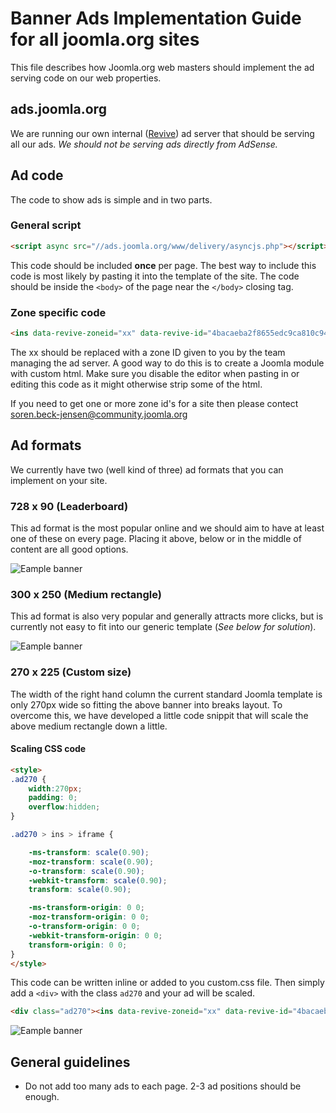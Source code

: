 # Banner Ads Implementation Guide for all joomla.org sites
This file describes how Joomla.org web masters should implement the ad serving code on our web properties.

## ads.joomla.org
We are running our own internal ([Revive](https://www.revive-adserver.com/)) ad server that should be serving all our ads. *We should not be serving ads directly from AdSense.*

## Ad code
The code to show ads is simple and in two parts.

### General script
```html
<script async src="//ads.joomla.org/www/delivery/asyncjs.php"></script>
```
This code should be included **once** per page. The best way to include this code is most likely by pasting it into the template of the site. The code should be inside the `<body>` of the page near the `</body>` closing tag.

### Zone specific code
```html
<ins data-revive-zoneid="xx" data-revive-id="4bacaeba2f8655edc9ca810c946aab5a"></ins>
```
The xx should be replaced with a zone ID given to you by the team managing the ad server. A good way to do this is to create a Joomla module with custom html. Make sure you disable the editor when pasting in or editing this code as it might otherwise strip some of the html.

If you need to get one or more zone id's for a site then please contect soren.beck-jensen@community.joomla.org

## Ad formats
We currently have two (well kind of three) ad formats that you can implement on your site.

### 728 x 90 (Leaderboard)
This ad format is the most popular online and we should aim to have at least one of these on every page. Placing it above, below or in the middle of content are all good options.

![Eample banner](http://placehold.it/728x90)

### 300 x 250 (Medium rectangle)
This ad format is also very popular and generally attracts more clicks, but is currently not easy to fit into our generic template (*See below for solution*). 

![Eample banner](http://placehold.it/300x250)

### 270 x 225 (Custom size)
The width of the right hand column the current standard Joomla template is only 270px wide so fitting the above banner into breaks layout. To overcome this, we have developed a little code snippit that will scale the above medium rectangle down a little.

#### Scaling CSS code
```html
<style>
.ad270 {
    width:270px;
    padding: 0;
    overflow:hidden;
}

.ad270 > ins > iframe {

    -ms-transform: scale(0.90);
    -moz-transform: scale(0.90);
    -o-transform: scale(0.90);
    -webkit-transform: scale(0.90);
    transform: scale(0.90);

    -ms-transform-origin: 0 0;
    -moz-transform-origin: 0 0;
    -o-transform-origin: 0 0;
    -webkit-transform-origin: 0 0;
    transform-origin: 0 0;
}
</style>
```
This code can be written inline or added to you custom.css file. Then simply add a `<div>` with the class `ad270` and your ad will be scaled.

```html
<div class="ad270"><ins data-revive-zoneid="xx" data-revive-id="4bacaeba2f8655edc9ca810c946aab5a"></ins></div>
```


![Eample banner](http://placehold.it/270x225)




## General guidelines
- Do not add too many ads to each page. 2-3 ad positions should be enough.

